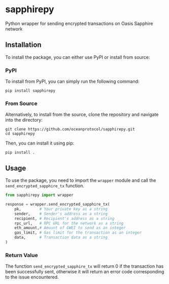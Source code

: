 # sapphirepy

Python wrapper for sending encrypted transactions on Oasis Sapphire network

## Installation

To install the package, you can either use PyPI or install from source:

### PyPI

To install from PyPI, you can simply run the following command:

```shell
pip install sapphirepy
```

### From Source

Alternatively, to install from the source, clone the repository and navigate into the directory:

```shell
git clone https://github.com/oceanprotocol/sapphirepy.git
cd sapphirepy
```

Then, you can install it using pip:

```shell
pip install .
```

## Usage

To use the package, you need to import the `wrapper` module and call the `send_encrypted_sapphire_tx` function.

```python
from sapphirepy import wrapper

response = wrapper.send_encrypted_sapphire_tx(
    pk,        # Your private key as a string
    sender,    # Sender's address as a string
    recipient, # Recipient's address as a string
    rpc_url,   # RPC URL for the network as a string
    eth_amount,# Amount of GWEI to send as an integer
    gas_limit, # Gas limit for the transaction as an integer
    data,      # Transaction data as a string
)
```

### Return Value

The function `send_encrypted_sapphire_tx` will return 0 if the transaction has been successfully sent, otherwise it will return an error code corresponding to the issue encountered.